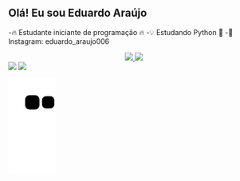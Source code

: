 ## Olá! Eu sou Eduardo Araújo

-🔥 Estudante iniciante de programação 🔥
-💡 Estudando Python 🐍
-📱 Instagram: eduardo_araujo006

<div align="center">
  <a href="https://github.com/eduardoaraujo006">
  <img height="180em" src="https://github-readme-stats.vercel.app/api?username=eduardoaraujo006&show_icons=true&theme=dracula&include_all_commits=true&count_private=true"/>
    
 <img height="180em" src="https://github-readme-stats.vercel.app/api/top-langs/?username=eduardoaraujo006&layout=compact&langs_count=7&theme=dracula"/>
</div>
  
<div> 
  <a href="https://www.instagram.com/eduardo_araujo006/" target="_blank"><img src="https://img.shields.io/badge/-Instagram-%23E4405F?style=for-the-badge&logo=instagram&logoColor=white" target="_blank"></a>
  <a href = "mailto:eduardoaraujo232002@gmail.com"><img src="https://img.shields.io/badge/-Gmail-%23333?style=for-the-badge&logo=gmail&logoColor=white" target="_blank"></a>
 
  ![Snake animation](https://github.com/rafaballerini/rafaballerini/blob/output/github-contribution-grid-snake.svg)
 
</div>

